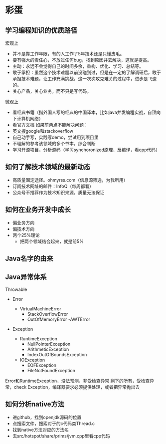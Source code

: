 # 彩蛋

## 学习编程知识的优质路径

宏观上

- 并不是靠工作年限，有的人工作了5年技术还是只懂皮毛。
- 要有强大的责任心，不放过任何bug，找到原因并去解决，这就是提高。
- 主动：永远不会觉得自己的时间多余，重构、优化、学习、总结等。
- 敢于承担：虽然这个技术难题以前没碰到过，但是在一定的了解调研后，敢于承担技术难题，让工作充满挑战，这一次次攻克难关的过程中，进步是飞速的。
- 关心产品，关心业务，而不只是写代码。

微观上

- 看经典书籍（指外国人写的经典的中国译本，比如java并发编程实战，自顶向下计算机网络）
- 看官方文档
如果前两点不能解决问题：
- 英文搜google和stackoverflow
- 自己动手写，实践写demo，尝试用到项目里
- 不理解的参考该领域的多个书本，综合判断
- 学习开源项目，分析源码（学习synchoronized原理，反编译，看cpp代码）

## 如何了解技术领域的最新动态

- 高质量固定途径。ohmyrss.com（信息源筛选，为我所用）
- 订阅技术网址的邮件：InfoQ（每周都看）
- 公众号不推荐作为技术知识来源，质量无法保证

## 如何在业务开发中成长

- 偏业务方向
- 偏技术方向
- 两个25%理论
    - 把两个领域结合起来，就是前5%

## Java名字的由来

## Java异常体系

Throwable
- Error
    - VirtualMachineError
        - StackOverflowError
        - OutOfMemoryError
    -AWTError


- Exception
    - RuntimeException
        - NullPointerException
        - ArithmeticException
        - IndexOutOfBoundsException
    - IOException
        - EOFException
        - FileNotFoundException


Error和RuntimeException，没法预测，非受检查异常
剩下的所有，受检查异常，check Exception，编译器要求必须提供处理，或者把异常抛出去

## 如何分析native方法

- 进github，找到openjdk源码的位置
- 点搜索文件，搜索对于的c代码类Thread.c
- 找到native方法对应的方法名
- 去src/hotspot/share/prims/jvm.cpp里看cpp代码

